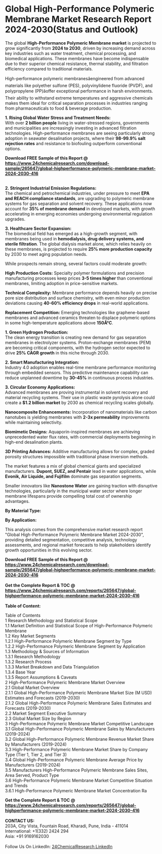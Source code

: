 <h1>Global High-Performance Polymeric Membrane Market Research Report 2024-2030(Status and Outlook)</h1><p>The global <strong>High-Performance Polymeric Membrane market</strong> is projected to grow significantly from <strong>2024 to 2030</strong>, driven by increasing demand across key industries such as water treatment, chemical processing, and biomedical applications. These membranes have become indispensable due to their superior chemical resistance, thermal stability, and filtration efficiency compared to traditional materials.</p><p>High-performance polymeric membranesâengineered from advanced materials like polyether sulfone (PES), polyvinylidene fluoride (PVDF), and polypropylene (PP)âoffer exceptional performance in harsh environments. Their ability to withstand extreme temperatures and aggressive chemicals makes them ideal for critical separation processes in industries ranging from pharmaceuticals to food &amp; beverage production.</p><p><strong>1. Rising Global Water Stress and Treatment Needs:</strong><br>
With over <strong>2 billion people</strong> living in water-stressed regions, governments and municipalities are increasingly investing in advanced filtration technologies. High-performance membranes are seeing particularly strong adoption in seawater desalination projects, where their <strong>98-99.9% salt rejection rates</strong> and resistance to biofouling outperform conventional options.</p><div><b>Download FREE Sample of this Report @ 
            <a href="https://www.24chemicalresearch.com/download-sample/265647/global-highperformance-polymeric-membrane-market-2024-2030-416">
            https://www.24chemicalresearch.com/download-sample/265647/global-highperformance-polymeric-membrane-market-2024-2030-416</a></b></div><br><p><strong>2. Stringent Industrial Emission Regulations:</strong><br>
The chemical and petrochemical industries, under pressure to meet <strong>EPA and REACH compliance standards</strong>, are upgrading to polymeric membrane systems for gas separation and solvent recovery. These applications now account for <strong>35% of membrane demand</strong> in developed markets, with growth accelerating in emerging economies undergoing environmental regulation upgrades.</p><p><strong>3. Healthcare Sector Expansion:</strong><br>
The biomedical field has emerged as a high-growth segment, with membranes being used in <strong>hemodialysis, drug delivery systems, and sterile filtration</strong>. The global dialysis market alone, which relies heavily on these membranes, is projected to require <strong>25% more production capacity</strong> by 2030 to meet aging population needs.</p><p>While prospects remain strong, several factors could moderate growth:</p><p><strong>High Production Costs:</strong> Specialty polymer formulations and precision manufacturing processes keep prices <strong>3-5 times higher</strong> than conventional membranes, limiting adoption in price-sensitive markets.</p><p><strong>Technical Complexity:</strong> Membrane performance depends heavily on precise pore size distribution and surface chemistry, with even minor production deviations causing <strong>40-60% efficiency drops</strong> in real-world applications.</p><p><strong>Replacement Competition:</strong> Emerging technologies like graphene-based membranes and advanced ceramics threaten to displace polymeric options in some high-temperature applications above <strong>150Â°C</strong>.</p><p><strong>1. Green Hydrogen Production:</strong><br>
The clean energy transition is creating new demand for gas separation membranes in electrolyzer systems. Proton-exchange membranes (PEM) are becoming critical components, with the hydrogen sector expected to drive <strong>25% CAGR growth</strong> in this niche through 2030.</p><p><strong>2. Smart Manufacturing Integration:</strong><br>
Industry 4.0 adoption enables real-time membrane performance monitoring through embedded sensors. This predictive maintenance capability can reduce unplanned downtime by <strong>30-45%</strong> in continuous process industries.</p><p><strong>3. Circular Economy Applications:</strong><br>
Advanced membranes are proving instrumental in solvent recovery and material recycling systems. Their use in plastic waste pyrolysis alone could create a <strong>$1.2 billion market</strong> by 2030 as chemical recycling scales globally.</p><p><strong>Nanocomposite Enhancements:</strong> Incorporation of nanomaterials like carbon nanotubes is yielding membranes with <strong>2-3x permeability</strong> improvements while maintaining selectivity.</p><p><strong>Biomimetic Designs:</strong> Aquaporin-inspired membranes are achieving unprecedented water flux rates, with commercial deployments beginning in high-end desalination plants.</p><p><strong>3D Printing Advances:</strong> Additive manufacturing allows for complex, graded porosity structures impossible with traditional phase inversion methods.</p><p>The market features a mix of global chemical giants and specialized manufacturers. <strong>Dupont, SUEZ, and Pentair</strong> lead in water applications, while <strong>Evonik, Air Liquide, and Fujifilm</strong> dominate gas separation segments.</p><p>Smaller innovators like <strong>Nanostone Water</strong> are gaining traction with disruptive technologies, particularly in the municipal water sector where longer membrane lifespans provide compelling total cost of ownership advantages.</p><p><strong>By Material Type:</strong></p><p><strong>By Application:</strong></p><p>This analysis comes from the comprehensive market research report "Global High-Performance Polymeric Membrane Market 2024-2030", providing detailed segmentation, competitive analysis, technology assessments, and regional market forecasts to help stakeholders identify growth opportunities in this evolving sector.</p><div><b>Download FREE Sample of this Report @ 
            <a href="https://www.24chemicalresearch.com/download-sample/265647/global-highperformance-polymeric-membrane-market-2024-2030-416">
            https://www.24chemicalresearch.com/download-sample/265647/global-highperformance-polymeric-membrane-market-2024-2030-416</a></b></div><br><div><b>Get the Complete Report & TOC @ 
            <a href="https://www.24chemicalresearch.com/reports/265647/global-highperformance-polymeric-membrane-market-2024-2030-416">
            https://www.24chemicalresearch.com/reports/265647/global-highperformance-polymeric-membrane-market-2024-2030-416</a></b></div><br>
            <b>Table of Content:</b><p>Table of Contents<br />
1 Research Methodology and Statistical Scope<br />
1.1 Market Definition and Statistical Scope of High-Performance Polymeric Membrane<br />
1.2 Key Market Segments<br />
1.2.1 High-Performance Polymeric Membrane Segment by Type<br />
1.2.2 High-Performance Polymeric Membrane Segment by Application<br />
1.3 Methodology & Sources of Information<br />
1.3.1 Research Methodology<br />
1.3.2 Research Process<br />
1.3.3 Market Breakdown and Data Triangulation<br />
1.3.4 Base Year<br />
1.3.5 Report Assumptions & Caveats<br />
2 High-Performance Polymeric Membrane Market Overview<br />
2.1 Global Market Overview<br />
2.1.1 Global High-Performance Polymeric Membrane Market Size (M USD) Estimates and Forecasts (2019-2030)<br />
2.1.2 Global High-Performance Polymeric Membrane Sales Estimates and Forecasts (2019-2030)<br />
2.2 Market Segment Executive Summary<br />
2.3 Global Market Size by Region<br />
3 High-Performance Polymeric Membrane Market Competitive Landscape<br />
3.1 Global High-Performance Polymeric Membrane Sales by Manufacturers (2019-2024)<br />
3.2 Global High-Performance Polymeric Membrane Revenue Market Share by Manufacturers (2019-2024)<br />
3.3 High-Performance Polymeric Membrane Market Share by Company Type (Tier 1, Tier 2, and Tier 3)<br />
3.4 Global High-Performance Polymeric Membrane Average Price by Manufacturers (2019-2024)<br />
3.5 Manufacturers High-Performance Polymeric Membrane Sales Sites, Area Served, Product Type<br />
3.6 High-Performance Polymeric Membrane Market Competitive Situation and Trends<br />
3.6.1 High-Performance Polymeric Membrane Market Concentration Ra</p><div><b>Get the Complete Report & TOC @ 
            <a href="https://www.24chemicalresearch.com/reports/265647/global-highperformance-polymeric-membrane-market-2024-2030-416">
            https://www.24chemicalresearch.com/reports/265647/global-highperformance-polymeric-membrane-market-2024-2030-416</a></b></div><br><b>CONTACT US:</b><br>
            203A, City Vista, Fountain Road, Kharadi, Pune, India - 411014<br>
            International: +1(332) 2424 294<br>
            Asia: +91 9169162030 <br><br>
            Follow Us On LinkedIn: <a href="https://www.linkedin.com/company/24chemicalresearch/">24ChemicalResearch LinkedIn</a>